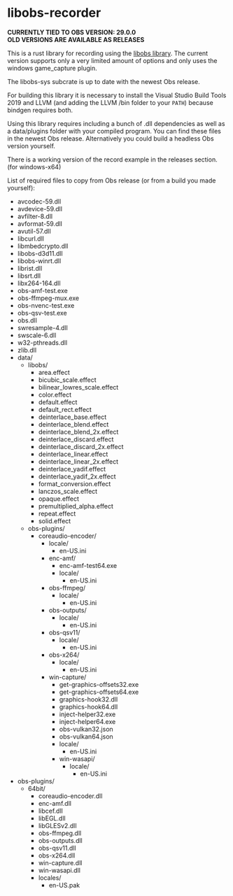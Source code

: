 # libobs-recorder

**CURRENTLY TIED TO OBS VERSION: 29.0.0**  
**OLD VERSIONS ARE AVAILABLE AS RELEASES**

This is a rust library for recording using the [libobs library]("https://github.com/obsproject/obs-studio").
The current version supports only a very limited amount of options and only uses the windows game_capture plugin.

The libobs-sys subcrate is up to date with the newest Obs release.

For building this library it is necessary to install the Visual Studio Build Tools 2019 and LLVM (and adding the LLVM /bin folder to your `PATH`) because bindgen requires both.

Using this library requires including a bunch of .dll dependencies as well as a data/plugins folder with your compiled program.
You can find these files in the newest Obs release. Alternatively you could build a headless Obs version yourself.

There is a working version of the record example in the releases section. (for windows-x64)

List of required files to copy from Obs release (or from a build you made yourself):

- avcodec-59.dll
- avdevice-59.dll
- avfilter-8.dll
- avformat-59.dll
- avutil-57.dll
- libcurl.dll
- libmbedcrypto.dll
- libobs-d3d11.dll
- libobs-winrt.dll
- librist.dll
- libsrt.dll
- libx264-164.dll
- obs-amf-test.exe
- obs-ffmpeg-mux.exe
- obs-nvenc-test.exe
- obs-qsv-test.exe
- obs.dll
- swresample-4.dll
- swscale-6.dll
- w32-pthreads.dll
- zlib.dll
- data/
  - libobs/
    - area.effect
    - bicubic_scale.effect
    - bilinear_lowres_scale.effect
    - color.effect
    - default.effect
    - default_rect.effect
    - deinterlace_base.effect
    - deinterlace_blend.effect
    - deinterlace_blend_2x.effect
    - deinterlace_discard.effect
    - deinterlace_discard_2x.effect
    - deinterlace_linear.effect
    - deinterlace_linear_2x.effect
    - deinterlace_yadif.effect
    - deinterlace_yadif_2x.effect
    - format_conversion.effect
    - lanczos_scale.effect
    - opaque.effect
    - premultiplied_alpha.effect
    - repeat.effect
    - solid.effect
  - obs-plugins/
    - coreaudio-encoder/
      - locale/
        - en-US.ini
      - enc-amf/
        - enc-amf-test64.exe
        - locale/
          - en-US.ini
      - obs-ffmpeg/
        - locale/
          - en-US.ini
      - obs-outputs/
        - locale/
          - en-US.ini
      - obs-qsv11/
        - locale/
          - en-US.ini
      - obs-x264/
        - locale/
          - en-US.ini
      - win-capture/
        - get-graphics-offsets32.exe
        - get-graphics-offsets64.exe
        - graphics-hook32.dll
        - graphics-hook64.dll
        - inject-helper32.exe
        - inject-helper64.exe
        - obs-vulkan32.json
        - obs-vulkan64.json
        - locale/
          - en-US.ini
        - win-wasapi/
          - locale/
            - en-US.ini
- obs-plugins/
  - 64bit/
    - coreaudio-encoder.dll
    - enc-amf.dll
    - libcef.dll
    - libEGL.dll
    - libGLESv2.dll
    - obs-ffmpeg.dll
    - obs-outputs.dll
    - obs-qsv11.dll
    - obs-x264.dll
    - win-capture.dll
    - win-wasapi.dll
    - locales/
      - en-US.pak